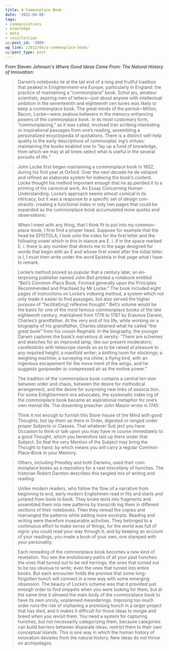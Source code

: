 ```yaml
---
title: A Commonplace Book
date: '2012-04-08'
tags:
- communications
- knowledge
- meta
- recollection
wp:post_id: '3009'
wp_link: /2012/04/a-commonplace-book/
wp:post_type: post
---
```


From Steven Johnson's _Where Good Ideas Come From: The Natural History of Innovation_:

> Darwin’s notebooks lie at the tail end of a long and fruitful tradition that peaked in Enlightenment-era Europe, particularly in England: the practice of maintaining a “commonplace” book. Schol­ ars, amateur scientists, aspiring men of letters—just about anyone with intellectual ambition in the seventeenth and eighteenth cen­ turies was likely to keep a commonplace book. The great minds of the period—Milton, Bacon, Locke—were zealous believers in the memory-enhancing powers of the commonplace book. In its most customary form, “commonplacing,” as it was called, involved tran­ scribing interesting or inspirational passages from one’s reading, assembling a personalized encyclopedia of quotations. There is a distinct self-help quality to the early descriptions of commonplac­ ing’s virtues: maintaining the books enabled one to “lay up a fund of knowledge, from which we may at all times select what is useful in the several pursuits of life.”

>

> John Locke first began maintaining a commonplace book in 1652, during his first year at Oxford. Over the next decade he de­ veloped and refined an elaborate system for indexing the book’s content. Locke thought his method important enough that he ap­ pended it to a printing of his canonical work, An Essay Concerning Human Understanding. Locke’s approach seems almost comical in its intricacy, but it was a response to a specific set of design con­ straints: creating a functional index in only two pages that could be expanded as the commonplace book accumulated more quotes and observations:

>

> When I meet with any thing, that I think fit to put into my common-place-book, I first find a proper head. Suppose for example that the head be EPISTOLA, I look unto the index for the first letter and the following vowel which in this in­ stance are E. i. if in the space marked E. i. there is any number that directs me to the page designed for words that begin with an E and whose first vowel after the initial letter is I, I must then write under the word Epistola in that page what I have to remark.

> Locke’s method proved so popular that a century later, an en­ terprising publisher named John Bell printed a notebook entitled “Bell’s Common-Place Book, Formed generally upon the Principles Recommended and Practised by Mr Locke.” The book included eight pages of instructions on Locke’s indexing method, a system which not only made it easier to find passages, but also served the higher purpose of “facilitat[ing] reflexive thought.” Bell’s volume would be the basis for one of the most famous commonplace books of the late eighteenth century, maintained from 1776 to 1787 by Erasmus Darwin, Charles’s grandfather. At the very end of his life, while working on a biography of his grandfather, Charles obtained what he called “the great book” from his cousin Reginald. In the biography, the younger Darwin captures the book’s marvelous di­ versity: “There are schemes and sketches for an improved lamp, like our present moderators; candlesticks with telescope stands so as to be raised at pleasure to any required height; a manifold writer; a knitting loom for stockings; a weighing machine; a surveying ma­ chine; a flying bird, with an ingenious escapement for the move­ ment of the wings, and he suggests gunpowder or compressed air as the motive power.”

>

> The tradition of the commonplace book contains a central ten­ sion between order and chaos, between the desire for methodical arrangement, and the desire for surprising new links of associa­ tion. For some Enlightenment-era advocates, the systematic index­ ing of the commonplace book became an aspirational metaphor for one’s own mental life. The dissenting preacher John Mason wrote in 1745:

>

> Think it not enough to furnish this Store-house of the Mind with good Thoughts, but lay them up there in Order, digested or ranged under proper Subjects or Classes. That whatever Sub­ ject you have Occasion to think or talk upon you may have re­ course immediately to a good Thought, which you heretofore laid up there under that Subject. So that the very Mention of the Subject may bring the Thought to hand; by which means you will carry a regular Common Place-Book in your Memory.

> Others, including Priestley and both Darwins, used their com­ monplace books as a repository for a vast miscellany of hunches. The historian Robert Darnton describes this tangled mix of writing and reading:

>

> Unlike modern readers, who follow the flow of a narrative from beginning to end, early modern Englishmen read in fits and starts and jumped from book to book. They broke texts into fragments and assembled them into new patterns by transcrib­ ing them in different sections of their notebooks. Then they reread the copies and rearranged the patterns while adding more excerpts. Reading and writing were therefore inseparable activities. They belonged to a continuous effort to make sense of things, for the world was full of signs: you could read your way through it; and by keeping an account of your readings, you made a book of your own, one stamped with your personality.

> Each rereading of the commonplace book becomes a new kind of revelation. You see the evolutionary paths of all your past hunches: the ones that turned out to be red herrings; the ones that turned out to be too obvious to write; even the ones that turned into entire books. But each encounter holds the promise that some long­ forgotten hunch will connect in a new way with some emerging obsession. The beauty of Locke’s scheme was that it provided just enough order to find snippets when you were looking for them, but at the same time it allowed the main body of the commonplace book to have its own unruly, unplanned meanderings. Imposing too much order runs the risk of orphaning a promising hunch in a larger project that has died, and it makes it difficult for those ideas to mingle and breed when you revisit them. You need a system for capturing hunches, but not necessarily categorizing them, because categories can build barriers between disparate ideas, restrict them to their own conceptual islands. This is one way in which the human history of innovation deviates from the natural history. New ideas do not thrive on archipelagos.
